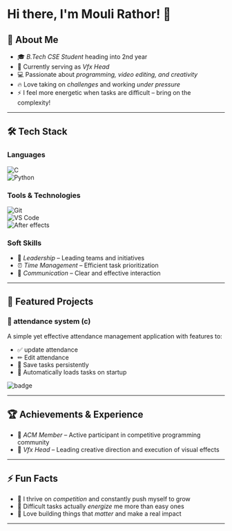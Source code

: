 # Hi there, I'm Mouli Rathor! 👋

## 🚀 About Me

- 🎓 *B.Tech CSE Student* heading into 2nd year  
- 🎯 Currently serving as *Vfx Head*  
- 💻 Passionate about *programming, video editing, and creativity*  
- 🔥 Love taking on *challenges* and working *under pressure*  
- ⚡ I feel more energetic when tasks are difficult – bring on the complexity!

---

## 🛠 Tech Stack

### Languages  
![C](https://img.shields.io/badge/C-00599C?style=for-the-badge&logo=c&logoColor=white)  
![Python](https://img.shields.io/badge/Python-3776AB?style=for-the-badge&logo=python&logoColor=white)  

### Tools & Technologies  
![Git](https://img.shields.io/badge/Git-F05032?style=for-the-badge&logo=git&logoColor=white)  
![VS Code](https://img.shields.io/badge/VS%20Code-007ACC?style=for-the-badge&logo=visual-studio-code&logoColor=white)  
![After effects](https://img.shields.io/badge/After%20Effects-9999FF?style=for-the-badge&logo=adobe-after-effects&logoColor=white)

### Soft Skills  
- 🎯 *Leadership* – Leading teams and initiatives  
- ⏰ *Time Management* – Efficient task prioritization  
- 💬 *Communication* – Clear and effective interaction  

---

## 📂 Featured Projects

### 📌 attendance system (c)
A simple yet effective attendance management application with features to:
- ✅ update attendance  
- ✏ Edit attendance
- 📐 Save tasks persistently  
- 🔄 Automatically loads tasks on startup  

![badge](https://img.shields.io/badge/🚀-More_Projects_Coming_Soon-orange?style=for-the-badge)

---

## 🏆 Achievements & Experience

- 👥 *ACM Member* – Active participant in competitive programming community  
- 📢 *Vfx Head* – Leading creative direction and execution of visual effects

---

## ⚡ Fun Facts

- 🔋 I thrive on *competition* and constantly push myself to grow  
- 💪 Difficult tasks actually *energize* me more than easy ones  
- 🏧 Love building things that *matter* and make a real impact  


---



<!--
**MouliRathor/MouliRathor** is a ✨ _special_ ✨ repository because its `README.md` (this file) appears on your GitHub profile.

Here are some ideas to get you started:

- 🔭 I’m currently working on ...
- 🌱 I’m currently learning ...
- 👯 I’m looking to collaborate on ...
- 🤔 I’m looking for help with ...
- 💬 Ask me about ...
- 📫 How to reach me: ...
- 😄 Pronouns: ...
- ⚡ Fun fact: ...
-->
